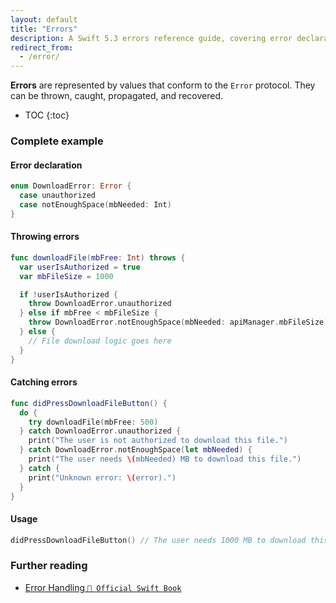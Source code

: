 ```yaml
---
layout: default
title: "Errors"
description: A Swift 5.3 errors reference guide, covering error declaration, throwing errors, and catching errors.
redirect_from: 
  - /error/
---
```


**Errors** are represented by values that conform to the `Error` protocol. They can be thrown, caught, propagated, and recovered.

* TOC
{:toc}

### Complete example

#### Error declaration

```swift
enum DownloadError: Error {
  case unauthorized
  case notEnoughSpace(mbNeeded: Int)
}
```

#### Throwing errors

```swift
func downloadFile(mbFree: Int) throws {
  var userIsAuthorized = true
  var mbFileSize = 1000

  if !userIsAuthorized {
    throw DownloadError.unauthorized
  } else if mbFree < mbFileSize {
    throw DownloadError.notEnoughSpace(mbNeeded: apiManager.mbFileSize)
  } else {
    // File download logic goes here
  }
}
```

#### Catching errors

```swift
func didPressDownloadFileButton() {
  do {
    try downloadFile(mbFree: 500)
  } catch DownloadError.unauthorized {
    print("The user is not authorized to download this file.")
  } catch DownloadError.notEnoughSpace(let mbNeeded) {
    print("The user needs \(mbNeeded) MB to download this file.")
  } catch {
    print("Unknown error: \(error).")
  }
}
```

#### Usage

```swift
didPressDownloadFileButton() // The user needs 1000 MB to download this file.
```

### Further reading

* [Error Handling `📖 Official Swift Book`](https://docs.swift.org/swift-book/LanguageGuide/ErrorHandling.html)
